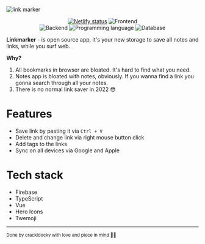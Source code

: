 ![link marker](https://user-images.githubusercontent.com/101672047/197389914-b58c7482-c6eb-4447-856b-99fc7dbe012e.gif)

<div align="center">
  <a href="https://app.netlify.com/sites/linkmarker/deploys"><img src="https://api.netlify.com/api/v1/badges/e34b1e7d-c3f8-451f-b631-2ce5df1443ec/deploy-status" alt="Netlify status"></a>
  <img src="https://img.shields.io/badge/Frontend-Svelte-orange?labelColor=gray&style=flat&logo=Svelte" alt="Frontend" />
</div>
<div align="center">
  <img src="https://img.shields.io/badge/Backend-Netlify-cyan?labelColor=gray&style=flat&logo=Netlify" alt="Backend" />
  <img src="https://img.shields.io/badge/Programming%20language-TypeScript-blue?labelColor=gray&style=flat&logo=typescript" alt="Programming language" />
  <img src="https://img.shields.io/badge/Database-Firebase-red?labelColor=gray&style=flat&logo=firebase" alt="Database" />
</div>


**Linkmarker** - is open source app, it's your new storage to save all notes and links, while you surf web.

**Why?**

1. All bookmarks in browser are bloated. It's hard to find what you need.
2. Notes app is bloated with notes, obviously. If you wanna find a link you gonna search through all your notes.
3. There is no normal link saver in 2022 😳

# Features
- Save link by pasting it via `Ctrl + V`
- Delete and change link via right mouse button click
- Add tags to the links
- Sync on all devices via Google and Apple

# Tech stack
- Firebase
- TypeScript
- Vue
- Hero Icons
- Twemoji

---

<sub>Done by crackidocky with love and piece in mind 💖🐝</sub>
